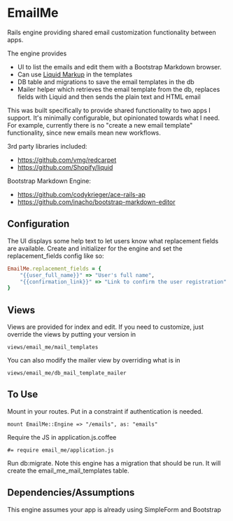 # EmailMe

Rails engine providing shared email customization functionality between 
apps.

The engine provides 

* UI to list the emails and edit them with a Bootstrap Markdown browser.
* Can use [Liquid Markup](http://www.liquidmarkup.org) in the templates
* DB table and migrations to save the email templates in the db
* Mailer helper which retrieves the email template from the db, replaces fields with Liquid and then sends the plain text and HTML email

This was built specifically to provide shared functionality to two apps I support.  It's minimally
configurable, but opinionated towards what I need.  For example, currently there is no "create a new
email template" functionality, since new emails mean new workflows.

3rd party libraries included:

* https://github.com/vmg/redcarpet
* https://github.com/Shopify/liquid

Bootstrap Markdown Engine:

* https://github.com/codykrieger/ace-rails-ap
* https://github.com/inacho/bootstrap-markdown-editor

## Configuration

The UI displays some help text to let users know what replacement fields are available.  Create
and initializer for the engine and set the replacement_fields config like so:

```ruby
EmailMe.replacement_fields = {
    "{{user_full_name}}" => "User's full name",
    "{{confirmation_link}}" => "Link to confirm the user registration"
}
```

## Views

Views are provided for index and edit.  If you need to customize, just override the views
by putting your version in

```
views/email_me/mail_templates
```

You can also modify the mailer view by overriding what is in

```
views/email_me/db_mail_template_mailer
```

## To Use

Mount in your routes. Put in a constraint if authentication is needed.

```
mount EmailMe::Engine => "/emails", as: "emails"
```

Require the JS in application.js.coffee

```
#= require email_me/application.js
```

Run db:migrate.  Note this engine has a migration that should be run.  It will create the email_me_mail_templates table.

## Dependencies/Assumptions

This engine assumes your app is already using SimpleForm and Bootstrap

